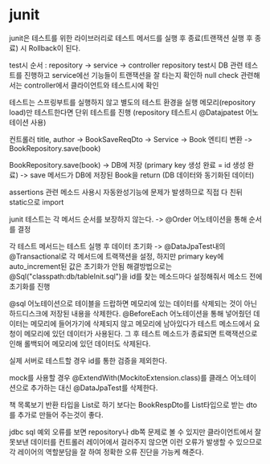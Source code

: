 # junit

junit은 테스트를 위한 라이브러리로 테스트 메서드를 실행 후 종료(트랜잭션 실행 후 종료) 시 Rollback이 된다.

test시 순서 : repository -> service -> controller
repository test시 DB 관련 테스트를 진행하고
service에선 기능들이 트랜잭션을 잘 타는지 확인하
null check 관련해서는 controller에서 클라이언트와 테스트시에 확인

테스트는 스프링부트를 실행하지 않고 별도의 테스트 환경을 실행
메모리(repository load)만 테스트한다면 단위 테스트를 진행 (repository 테스트시 @Datajpatest 어노테이션 사용)

컨트롤러 title, author -> BookSaveReqDto -> Service -> Book 엔티티 변환 -> BookRepository.save(book)

BookRepository.save(book)
-> DB에 저장 (primary key 생성 완료 = id 생성 완료)
-> save 메서드가 DB에 저장된 Book을 return (DB 데이터와 동기화된 데이터)

assertions 관련 메소드 사용시 자동완성기능에 문제가 발생하므로 직접 다 친뒤 static으로 import

junit 테스트는 각 메서드 순서를 보장하지 않는다. -> @Order 어노테이션을 통해 순서를 결정

각 테스트 메서드는 테스트 실행 후 데이터 초기화 -> @DataJpaTest내의 @Transactional로 각 메서드에 트랙잭션을 설정, 하지만 primary key에 auto_increment된 값은 초기화가 안됨
해결방법으로는 @Sql("classpath:db/tableInit.sql")을 id를 찾는 메소드마다 설정해줘서 메소드 전에 초기화를 진행

@sql 어노테이션으로 테이블을 드랍하면 메모리에 있는 데이터를 삭제되는 것이 아닌 하드디스크에 저장된 내용을 삭제한다.
@BeforeEach 어노테이션을 통해 넣어줬던 데이터는 메모리에 들어가기에 삭제되지 않고 메모리에 남아있다가 테스트 메소드에서 요청이 메모리에 있던 데이터가 사용된다.
그 후 테스트 메소드가 종료되면 트랙잭션으로 인해 롤백되어 메모리에 있던 데이터도 삭제된다.

실제 서버로 테스트할 경우 id를 통한 검증을 제외한다.

mock를 사용할 경우 @ExtendWith(MockitoExtension.class)를 클래스 어노테이션으로 추가하는 대신 @DataJpaTest를 삭제한다.

책 목록보기 반환 타입을 List로 하기 보다는 BookRespDto를 List타입으로 받는 dto를 추가로 만들어 주는것이 좋다.

jdbc sql 예외 오류를 보면 repository나 db쪽 문제로 볼 수 있지만 클라이언트에서 잘못보낸 데이터를 컨트롤러 레이어에서 걸러주지 않으면 이런 오류가 발생할 수 있으므로 
각 레이어의 역할분담을 잘 하여 정확한 오류 진단을 가능케 해준다.
